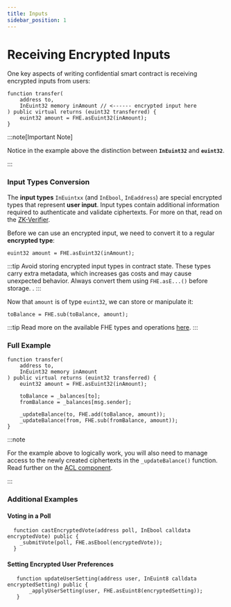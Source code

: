 ```yaml
---
title: Inputs
sidebar_position: 1
---
```


# Receiving Encrypted Inputs

One key aspects of writing confidential smart contract is receiving encrypted inputs from users:


```sol
function transfer(
    address to,
    InEuint32 memory inAmount // <------ encrypted input here
) public virtual returns (euint32 transferred) {
    euint32 amount = FHE.asEuint32(inAmount);
}
```

:::note[Important Note]

Notice in the example above the distinction between **`InEuint32`** and **`euint32`**.

:::

### Input Types Conversion

The **input types** `InEuintxx` (and `InEbool`, `InEaddress`) are special encrypted types that represent **user input**. Input types contain additional information required to authenticate and validate ciphertexts. For more on that, read on the [ZK-Verifier](../architecture/internal-utilities/verifier.md).

Before we can use an encrypted input, we need to convert it to a regular **encrypted type**:

```sol
euint32 amount = FHE.asEuint32(inAmount);
```

:::tip
Avoid storing encrypted input types in contract state. These types carry extra metadata, which increases gas costs and may cause unexpected behavior. Always convert them using `FHE.asE...()` before storage. .
:::

Now that `amount` is of type `euint32`, we can store or manipulate it:

```sol
toBalance = FHE.sub(toBalance, amount);
```

:::tip
Read more on the available FHE types and operations [here](./fhe-encrypted-operations.md).
:::

### Full Example

```sol
function transfer(
    address to,
    InEuint32 memory inAmount
) public virtual returns (euint32 transferred) {
    euint32 amount = FHE.asEuint32(inAmount);

    toBalance = _balances[to];
    fromBalance = _balances[msg.sender];

    _updateBalance(to, FHE.add(toBalance, amount));
    _updateBalance(from, FHE.sub(fromBalance, amount));
}
```

:::note

For the example above to logically work, you will also need to manage access to the newly created ciphertexts in the `_updateBalance()` function. Read further on the [ACL component](acl-mechanism.md).

:::

### Additional Examples

#### Voting in a Poll

```solidity
  function castEncryptedVote(address poll, InEbool calldata encryptedVote) public {
    _submitVote(poll, FHE.asEbool(encryptedVote));
  }
```

#### Setting Encrypted User Preferences

```solidity
   function updateUserSetting(address user, InEuint8 calldata encryptedSetting) public {
       _applyUserSetting(user, FHE.asEuint8(encryptedSetting));
   }
```
